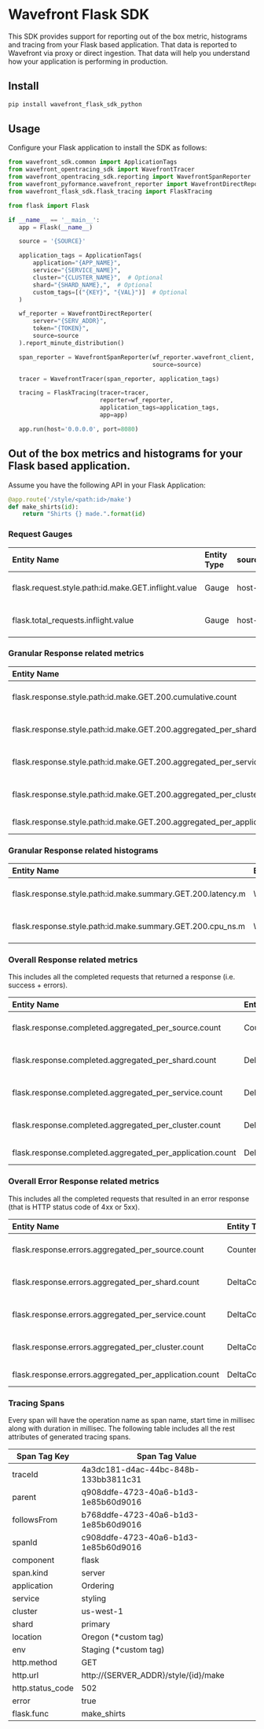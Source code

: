 # Wavefront Flask SDK

This SDK provides support for reporting out of the box metric, histograms and tracing from your Flask based  application. That data is reported to Wavefront via proxy or direct ingestion. That data will help you understand how your application is performing in production.

## Install

```bash
pip install wavefront_flask_sdk_python
```

## Usage

Configure your Flask application to install the SDK as follows:

 ```python
from wavefront_sdk.common import ApplicationTags
from wavefront_opentracing_sdk import WavefrontTracer
from wavefront_opentracing_sdk.reporting import WavefrontSpanReporter
from wavefront_pyformance.wavefront_reporter import WavefrontDirectReporter
from wavefront_flask_sdk.flask_tracing import FlaskTracing

from flask import Flask

if __name__ == '__main__':
    app = Flask(__name__)

    source = '{SOURCE}'

    application_tags = ApplicationTags(
        application="{APP_NAME}",
        service="{SERVICE_NAME}",
        cluster="{CLUSTER_NAME}",  # Optional
        shard="{SHARD_NAME},",  # Optional
        custom_tags=[("{KEY}", "{VAL}")]  # Optional
    )

    wf_reporter = WavefrontDirectReporter(
        server="{SERV_ADDR}",
        token="{TOKEN}",
        source=source
    ).report_minute_distribution()

    span_reporter = WavefrontSpanReporter(wf_reporter.wavefront_client,
                                          source=source)

    tracer = WavefrontTracer(span_reporter, application_tags)

    tracing = FlaskTracing(tracer=tracer,
                           reporter=wf_reporter,
                           application_tags=application_tags,
                           app=app)

    app.run(host='0.0.0.0', port=8080)

 ```

## Out of the box metrics and histograms for your Flask based application.

 Assume you have the following API in your Flask Application:

```python
@app.route('/style/<path:id>/make')
def make_shirts(id):
    return "Shirts {} made.".format(id)
```

### Request Gauges

| Entity Name                                       | Entity Type | source | application | cluster   | service | shard   | flask.func |
| :------------------------------------------------ | :---------- | :----- | :---------- | :-------- | :------ | :------ | :------------------- |
| flask.request.style.path:id.make.GET.inflight.value | Gauge       | host-1 | Ordering    | us-west-1 | styling | primary | make_shirts          |
| flask.total_requests.inflight.value              | Gauge       | host-1 | Ordering    | us-west-1 | styling | primary | n/a                  |

### Granular Response related metrics

| Entity Name                                                  | Entity Type  | source             | application | cluster   | service | shard   | flask.func |
| :----------------------------------------------------------- | :----------- | :----------------- | :---------- | :-------- | :------ | :------ | :------------------- |
| flask.response.style.path:id.make.GET.200.cumulative.count    | Counter      | host-1             | Ordering    | us-west-1 | styling | primary | make_shirts          |
| flask.response.style.path:id.make.GET.200.aggregated_per_shard.count | DeltaCounter | wavefront-provided | Ordering    | us-west-1 | styling | primary | make_shirts          |
| flask.response.style.path:id.make.GET.200.aggregated_per_service.count | DeltaCounter | wavefront-provided | Ordering    | us-west-1 | styling | n/a     | make_shirts          |
| flask.response.style.path:id.make.GET.200.aggregated_per_cluster.count | DeltaCounter | wavefront-provided | Ordering    | us-west-1 | n/a     | n/a     | make_shirts          |
| flask.response.style.path:id.make.GET.200.aggregated_per_application.count | DeltaCounter | wavefront-provided | Ordering    | n/a       | n/a     | n/a     | make_shirts          |

### Granular Response related histograms

| Entity Name                                                | Entity Type        | source | application | cluster   | service | shard   | flask.func |
| :--------------------------------------------------------- | :----------------- | :----- | :---------- | :-------- | :------ | :------ | :------------------- |
| flask.response.style.path:id.make.summary.GET.200.latency.m | WavefrontHistogram | host-1 | Ordering    | us-west-1 | styling | primary | make_shirts          |
| flask.response.style.path:id.make.summary.GET.200.cpu_ns.m  | WavefrontHistogram | host-1 | Ordering    | us-west-1 | styling | primary | make_shirts          |

### Overall Response related metrics

This includes all the completed requests that returned a response (i.e. success + errors).

| Entity Name                                                | Entity Type  | source            | application | cluster   | service | shard   |
| :--------------------------------------------------------- | :----------- | :---------------- | :---------- | :-------- | :------ | :------ |
| flask.response.completed.aggregated_per_source.count      | Counter      | host-1            | Ordering    | us-west-1 | styling | primary |
| flask.response.completed.aggregated_per_shard.count       | DeltaCounter | wavefont-provided | Ordering    | us-west-1 | styling | primary |
| flask.response.completed.aggregated_per_service.count     | DeltaCounter | wavefont-provided | Ordering    | us-west-1 | styling | n/a     |
| flask.response.completed.aggregated_per_cluster.count     | DeltaCounter | wavefont-provided | Ordering    | us-west-1 | n/a     | n/a     |
| flask.response.completed.aggregated_per_application.count | DeltaCounter | wavefont-provided | Ordering    | n/a       | n/a     | n/a     |

### Overall Error Response related metrics

This includes all the completed requests that resulted in an error response (that is HTTP status code of 4xx or 5xx).

| Entity Name                                             | Entity Type  | source            | application | cluster   | service | shard   |
| :------------------------------------------------------ | :----------- | :---------------- | :---------- | :-------- | :------ | :------ |
| flask.response.errors.aggregated_per_source.count      | Counter      | host-1            | Ordering    | us-west-1 | styling | primary |
| flask.response.errors.aggregated_per_shard.count       | DeltaCounter | wavefont-provided | Ordering    | us-west-1 | styling | primary |
| flask.response.errors.aggregated_per_service.count     | DeltaCounter | wavefont-provided | Ordering    | us-west-1 | styling | n/a     |
| flask.response.errors.aggregated_per_cluster.count     | DeltaCounter | wavefont-provided | Ordering    | us-west-1 | n/a     | n/a     |
| flask.response.errors.aggregated_per_application.count | DeltaCounter | wavefont-provided | Ordering    | n/a       | n/a     | n/a     |

### Tracing Spans

Every span will have the operation name as span name, start time in millisec along with duration in millisec. The following table includes all the rest attributes of generated tracing spans.  

| Span Tag Key           | Span Tag Value                       |
| ---------------------- | ------------------------------------ |
| traceId                | 4a3dc181-d4ac-44bc-848b-133bb3811c31 |
| parent                 | q908ddfe-4723-40a6-b1d3-1e85b60d9016 |
| followsFrom            | b768ddfe-4723-40a6-b1d3-1e85b60d9016 |
| spanId                 | c908ddfe-4723-40a6-b1d3-1e85b60d9016 |
| component              | flask                                |
| span.kind              | server                               |
| application            | Ordering                             |
| service                | styling                              |
| cluster                | us-west-1                            |
| shard                  | primary                              |
| location               | Oregon (*custom tag)                 |
| env                    | Staging (*custom tag)                |
| http.method            | GET                                  |
| http.url               | http://{SERVER_ADDR}/style/{id}/make |
| http.status_code       | 502                                  |
| error                  | true                                 |
| flask.func             | make_shirts                          |

